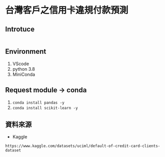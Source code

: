 # 台灣客戶之信用卡違規付款預測

## Introtuce
```

```
## Environment
1. VScode
2. python 3.8
3. MiniConda
## Request module -> conda
1. `conda install pandas -y`
2. `conda install scikit-learn -y`


## 資料來源
- Kaggle
```
https://www.kaggle.com/datasets/uciml/default-of-credit-card-clients-dataset
```
